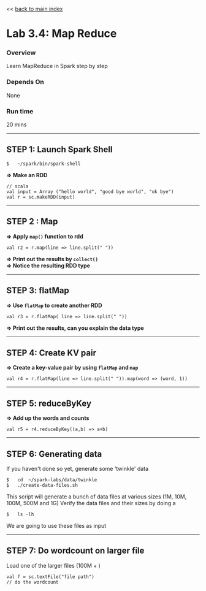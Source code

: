 << [back to main index](../README.md) 

Lab 3.4: Map Reduce
===================
### Overview
Learn MapReduce in Spark step by step

### Depends On 
None

### Run time
20 mins


--------------------------
STEP 1: Launch Spark Shell
--------------------------
 
    $   ~/spark/bin/spark-shell


**=> Make an RDD**

    // scala
    val input = Array ("hello world", "good bye world", "ok bye")
    val r = sc.makeRDD(input)


------------
STEP 2 : Map
------------
**=> Apply `map()` function to rdd**  

    val r2 = r.map(line => line.split(" "))

**=> Print out the results by `collect()`**  
**=> Notice the resulting RDD type**

---------------
STEP 3: flatMap
---------------
**=> Use `flatMap` to create another RDD**

    val r3 = r.flatMap( line => line.split(" "))

**=> Print out the results, can you explain the data type**


----------------------
STEP 4: Create KV pair
----------------------
**=> Create a key-value pair by using `flatMap` and `map`**  

    val r4 = r.flatMap(line => line.split(" ")).map(word => (word, 1))

-------------------
STEP 5: reduceByKey
-------------------
**=> Add up the words and counts** 

    val r5 = r4.reduceByKey((a,b) => a+b)


------------------------
STEP 6:  Generating data
------------------------
If you haven't done so yet,  generate some 'twinkle' data

    $   cd  ~/spark-labs/data/twinkle
    $   ./create-data-files.sh

This script will generate a bunch of data files at various sizes (1M, 10M, 100M, 500M and 1G)
Verify the data files and their sizes by doing a

    $   ls -lh

We are going to use these files as input


------------------------
STEP 7:  Do wordcount on larger file
------------------------
Load one of the larger files (100M + )

    val f = sc.textFile("file path")
    // do the wordcount

